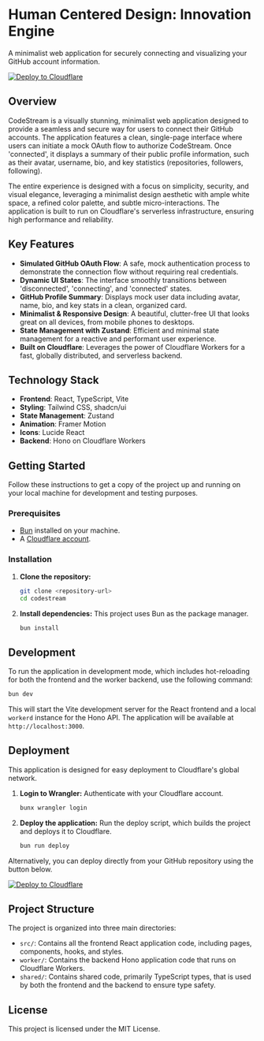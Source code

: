 # Human Centered Design: Innovation Engine

A minimalist web application for securely connecting and visualizing your GitHub account information.

[![Deploy to Cloudflare](https://deploy.workers.cloudflare.com/button)](https://deploy.workers.cloudflare.com/?url=https://github.com/deckerd451/Cloudflare-Innovation-Engine2)

## Overview

CodeStream is a visually stunning, minimalist web application designed to provide a seamless and secure way for users to connect their GitHub accounts. The application features a clean, single-page interface where users can initiate a mock OAuth flow to authorize CodeStream. Once 'connected', it displays a summary of their public profile information, such as their avatar, username, bio, and key statistics (repositories, followers, following).

The entire experience is designed with a focus on simplicity, security, and visual elegance, leveraging a minimalist design aesthetic with ample white space, a refined color palette, and subtle micro-interactions. The application is built to run on Cloudflare's serverless infrastructure, ensuring high performance and reliability.

## Key Features

-   **Simulated GitHub OAuth Flow**: A safe, mock authentication process to demonstrate the connection flow without requiring real credentials.
-   **Dynamic UI States**: The interface smoothly transitions between 'disconnected', 'connecting', and 'connected' states.
-   **GitHub Profile Summary**: Displays mock user data including avatar, name, bio, and key stats in a clean, organized card.
-   **Minimalist & Responsive Design**: A beautiful, clutter-free UI that looks great on all devices, from mobile phones to desktops.
-   **State Management with Zustand**: Efficient and minimal state management for a reactive and performant user experience.
-   **Built on Cloudflare**: Leverages the power of Cloudflare Workers for a fast, globally distributed, and serverless backend.

## Technology Stack

-   **Frontend**: React, TypeScript, Vite
-   **Styling**: Tailwind CSS, shadcn/ui
-   **State Management**: Zustand
-   **Animation**: Framer Motion
-   **Icons**: Lucide React
-   **Backend**: Hono on Cloudflare Workers

## Getting Started

Follow these instructions to get a copy of the project up and running on your local machine for development and testing purposes.

### Prerequisites

-   [Bun](https://bun.sh/) installed on your machine.
-   A [Cloudflare account](https://dash.cloudflare.com/sign-up).

### Installation

1.  **Clone the repository:**
    ```bash
    git clone <repository-url>
    cd codestream
    ```

2.  **Install dependencies:**
    This project uses Bun as the package manager.
    ```bash
    bun install
    ```

## Development

To run the application in development mode, which includes hot-reloading for both the frontend and the worker backend, use the following command:

```bash
bun dev
```

This will start the Vite development server for the React frontend and a local `workerd` instance for the Hono API. The application will be available at `http://localhost:3000`.

## Deployment

This application is designed for easy deployment to Cloudflare's global network.

1.  **Login to Wrangler:**
    Authenticate with your Cloudflare account.
    ```bash
    bunx wrangler login
    ```

2.  **Deploy the application:**
    Run the deploy script, which builds the project and deploys it to Cloudflare.
    ```bash
    bun run deploy
    ```

Alternatively, you can deploy directly from your GitHub repository using the button below.

[![Deploy to Cloudflare](https://deploy.workers.cloudflare.com/button)](https://deploy.workers.cloudflare.com/?url=https://github.com/deckerd451/Cloudflare-Innovation-Engine2)

## Project Structure

The project is organized into three main directories:

-   `src/`: Contains all the frontend React application code, including pages, components, hooks, and styles.
-   `worker/`: Contains the backend Hono application code that runs on Cloudflare Workers.
-   `shared/`: Contains shared code, primarily TypeScript types, that is used by both the frontend and the backend to ensure type safety.

## License

This project is licensed under the MIT License.

